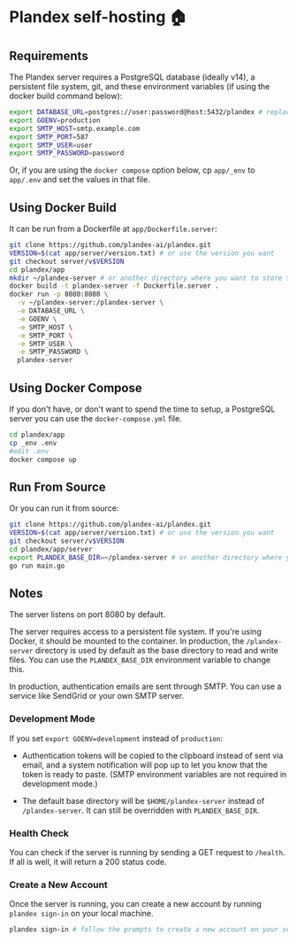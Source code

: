 # Plandex self-hosting 🏠

## Requirements

The Plandex server requires a PostgreSQL database (ideally v14), a persistent file system, git, and these environment variables (if using the docker build command below):

```bash
export DATABASE_URL=postgres://user:password@host:5432/plandex # replace with your own database URL
export GOENV=production
export SMTP_HOST=smtp.example.com
export SMTP_PORT=587
export SMTP_USER=user
export SMTP_PASSWORD=password
```

Or, if you are using the `docker compose` option below, cp `app/_env` to `app/.env` and set the values in that file.

## Using Docker Build

It can be run from a Dockerfile at `app/Dockerfile.server`:

```bash
git clone https://github.com/plandex-ai/plandex.git
VERSION=$(cat app/server/version.txt) # or use the version you want
git checkout server/v$VERSION
cd plandex/app
mkdir ~/plandex-server # or another directory where you want to store files
docker build -t plandex-server -f Dockerfile.server .
docker run -p 8080:8080 \
  -v ~/plandex-server:/plandex-server \
  -e DATABASE_URL \
  -e GOENV \
  -e SMTP_HOST \
  -e SMTP_PORT \
  -e SMTP_USER \
  -e SMTP_PASSWORD \
  plandex-server
```

## Using Docker Compose

If you don't have, or don't want to spend the time to setup, a PostgreSQL server you can use the `docker-compose.yml` file.

```bash
cd plandex/app
cp _env .env
#edit .env
docker compose up
```

## Run From Source

Or you can run it from source:

```bash
git clone https://github.com/plandex-ai/plandex.git
VERSION=$(cat app/server/version.txt) # or use the version you want
git checkout server/v$VERSION
cd plandex/app/server
export PLANDEX_BASE_DIR=~/plandex-server # or another directory where you want to store files
go run main.go
```

## Notes

The server listens on port 8080 by default.

The server requires access to a persistent file system. If you're using Docker, it should be mounted to the container. In production, the `/plandex-server` directory is used by default as the base directory to read and write files. You can use the `PLANDEX_BASE_DIR` environment variable to change this.

In production, authentication emails are sent through SMTP. You can use a service like SendGrid or your own SMTP server.

### Development Mode

If you set `export GOENV=development` instead of `production`:

- Authentication tokens will be copied to the clipboard instead of sent via email, and a system notification will pop up to let you know that the token is ready to paste. (SMTP environment variables are not required in development mode.)

- The default base directory will be `$HOME/plandex-server` instead of `/plandex-server`. It can still be overridden with `PLANDEX_BASE_DIR`.

### Health Check

You can check if the server is running by sending a GET request to `/health`. If all is well, it will return a 200 status code.

### Create a New Account

Once the server is running, you can create a new account by running `plandex sign-in` on your local machine.

```bash
plandex sign-in # follow the prompts to create a new account on your self-hosted server
```
